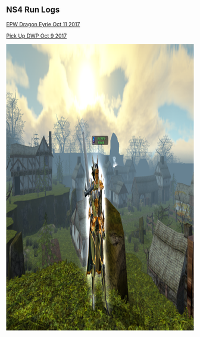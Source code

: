 ## NS4 Run Logs

<p><a href="(EPW)DragonEyrieOct11.html">EPW Dragon Eyrie Oct 11 2017</a></p>
<p><a href="(Random)DWPOct9.html">Pick Up DWP Oct 9 2017</a></p>
<p><img src="Beatrix.png" alt="some text" width=1366 height=768></p>
